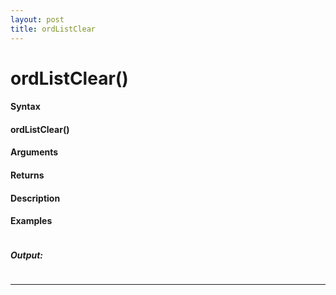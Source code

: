 ```yaml
---
layout: post
title: ordListClear
---
```


# ordListClear()


#### Syntax

#### ordListClear()

#### Arguments

#### Returns

#### Description

#### Examples

```

```

##### Output:

```

```

---